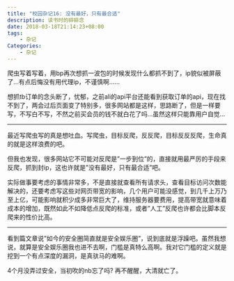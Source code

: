 ```yaml
---
title: "校园杂记16: 没有最好，只有最合适"
description: 读书时的碎碎念
date: 2018-03-18T21:14:23+08:00
tags:
    - 杂记
Categories:
    - 杂记
---
```


爬虫写着写着，用bp再次想抓一波包的时候发现什么都抓不到了，ip貌似被屏蔽了…有点后悔没有用代理ip，不谨慎啊……

想抓tb订单的念头断了，忧郁，之前ali的api平台还能看到获取订单的api，现在找不到了，两会过后页面变了特别多，很多网站都是这样，思路断了，但是一样要写，不写白不写，不然之前买会员的钱不就白花了吗…虽然这样只能靠用户自觉…

------

最近写爬虫写的真是想吐血。写爬虫，目标反爬，反反爬，目标反反反爬，生命真的就是这样浪费的吧。

但我也发现，很多网站它不可能对反爬是”一步到位”的，直接就用最严厉的手段来反爬，抓到封ip，这也许就是”没有最好，只有最合适”吧。

实际做事要考虑的事情非常多，不是直接就查看所有请求头，查看目标访问次数能解决的，还要考虑写这些对网页带宽的影响，几个用户可能没感觉，到几千上万乃至上亿，可能影响就积少成多非常巨大了，维持服务器要费用，提高带宽就意味着成本的增加，既然如此不如降低点反爬的标准，或者”人工”反爬也许都会比脚本反爬来的性价比高。

------

看到篇文章说”如今的安全圈简直就是安全娱乐圈”，说到底就是浮躁吧。虽然我想说，就算是安全娱乐圈我也进不去啊，门槛是真特么高啊。我对它门槛的定义就是挖到一个有点深度的漏洞，是真驮马的难啊。

4个月没弄过安全，当初吹的nb忘了吗? 再不醒醒，大清就亡了。